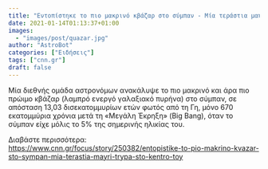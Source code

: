 ```yaml
---
title: "Εντοπίστηκε το πιο μακρινό κβάζαρ στο σύμπαν - Μία τεράστια μαύρη τρύπα στο κέντρο του"
date: 2021-01-14T01:13:37+01:00
images:
  - "images/post/quazar.jpg"
author: "AstroBot"
categories: ["Ειδήσεις"]
tags: ["cnn.gr"]
draft: false
---
```


Μία διεθνής ομάδα αστρονόμων ανακάλυψε το πιο μακρινό και άρα πιο πρώιμο κβάζαρ (λαμπρό ενεργό γαλαξιακό πυρήνα) στο σύμπαν, σε απόσταση 13,03 δισεκατομμυρίων ετών φωτός από τη Γη, μόνο 670 εκατομμύρια χρόνια μετά τη «Μεγάλη Έκρηξη» (Big Bang), όταν το σύμπαν είχε μόλις το 5% της σημερινής ηλικίας του.

Διαβάστε περισσότερα: https://www.cnn.gr/focus/story/250382/entopistike-to-pio-makrino-kvazar-sto-sympan-mia-terastia-mayri-trypa-sto-kentro-toy
